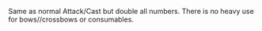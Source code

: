 Same as normal Attack/Cast but double all numbers. There is no heavy use for bows//crossbows or consumables.